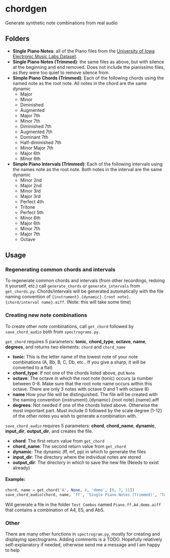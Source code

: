 # chordgen
Generate synthetic note combinations from real audio

## Folders
- **Single Piano Notes**: all of the Piano files from the [University of Iowa Electronic Music Labs Dataset](https://theremin.music.uiowa.edu/MISpiano.html).
- **Single Piano Notes (Trimmed)**: the same files as above, but with silence at the beginning and end removed. Does not include the pianissimo files, as they were too quiet to remove silence from.
- **Simple Piano Chords (Trimmed)**: Each of the following chords using the named note as the root note. All notes in the chord are the same dynamic
    - Major
    - Minor
    - Diminished
    - Augmented
    - Major 7th
    - Minor 7th
    - Diminished 7th
    - Augmented 7th
    - Dominant 7th
    - Half-diminished 7th
    - Minor Major 7th
    - Major 6th
    - Minor 6th
- **Simple Piano Intervals (Trimmed)**: Each of the following intervals using the names note as the root note. Both notes in the interval are the same dynamic
    - Minor 2nd
    - Major 2nd
    - Minor 3rd
    - Major 3rd
    - Perfect 4th
    - Tritone
    - Perfect 5th
    - Minor 6th
    - Major 6th
    - Minor 7th
    - Major 7th
    - Octave

## Usage
### Regenerating common chords and intervals
To regenerate common chords and intervals (from other recordings, redoing it yourself, etc.) call `generate_chords` or `generate_intervals` from `get_chords.py`. Chords/intervals will be generated automatically with the file naming convention of `{instrument}.{dynamic}.{root note}.{chord/interval name}.aiff`. (Note: this will take some time)

### Creating new note combinations
To create other note combinations, call `get_chord` followed by `save_chord_audio` both from `spectrograms.py`. 

`get_chord` requires 5 parameters: **tonic**, **chord_type**, **octave**, **name**, **degrees**, and returns two elements: `chord` and `chord_name` 
- **tonic**: This is the letter name of the lowest note of your note combinations (A, Bb, B, C, Db, etc.. If you give a sharp, it will be converted to a flat)
- **chord_type**: If not one of the chords listed above, put `None`
- **octave**: The octave in which the root note (tonic) occurs (a number between 0-8. Make sure that the root note name occurs within this octave. There are only 3 notes with octave 0 and 1 with octave 8)
- **name** How your file will be distinguished. The file will be created with the naming convention {instrument}.{dynamic}.{root note}.{name}.aiff
- **degrees**: Not needed if one of the chords listed above. Otherwise the most important part. Must include 0 followed by the scale degree (1-12) of the other notes you wish to generate a combination with. 

`save_chord_audio` requires 5 parameters: **chord**, **chord_name**, **dynamic**, **input_dir**, **output_dir**, and creates the file.
- **chord**: The first return value from `get_chord`
- **chord_name**: The second return value from `get_chord`
- **dynamic**: The dynamic (ff, mf, pp) in which to generate the files
- **input_dir**: The directory where the individual notes are stored
- **output_dir**: The directory in which to save the new file (Needs to exist already)

#### Example:
```py
chord, name = get_chord('A', None, 4, 'demo', [0, 7, 11])
save_chord_audio(chord, name, 'ff', 'Single Piano Notes (Trimmed)', 'Test Combos')
```
Will generate a file in the folder `Test Combos` named `Piano.ff.A4.demo.aiff` that contains a combination of A4, E5, and Ab5.

### Other
There are many other functions in `spectrogram.py`, mostly for creating and displaying spectrograms. Adding comments is a TODO. Hopefully relatively self-explanatory if needed, otherwise send me a message and I am happy to help
